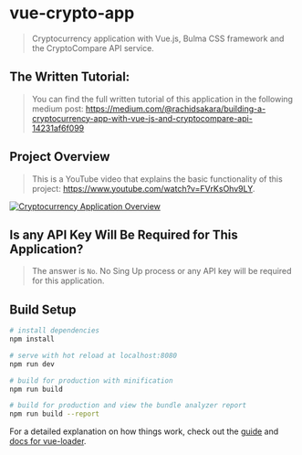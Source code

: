 # vue-crypto-app

> Cryptocurrency application with Vue.js, Bulma CSS framework and the CryptoCompare API service.

## The Written Tutorial:

> You can find the full written tutorial of this application in the following medium post: https://medium.com/@rachidsakara/building-a-cryptocurrency-app-with-vue-js-and-cryptocompare-api-14231af6f099

## Project Overview
> This is a YouTube video that explains the basic functionality of this project: https://www.youtube.com/watch?v=FVrKsOhv9LY.

[![Cryptocurrency Application Overview](https://i.ibb.co/hWrQqN2/News-component.png?raw=true)](https://www.youtube.com/watch?v=FVrKsOhv9LY "Cryptocurrency Application Overview")


## Is any API Key Will Be Required for This Application?

> The answer is `No`. No Sing Up process or any API key will be required for this application.

## Build Setup

``` bash
# install dependencies
npm install

# serve with hot reload at localhost:8080
npm run dev

# build for production with minification
npm run build

# build for production and view the bundle analyzer report
npm run build --report
```

For a detailed explanation on how things work, check out the [guide](http://vuejs-templates.github.io/webpack/) and [docs for vue-loader](http://vuejs.github.io/vue-loader).
